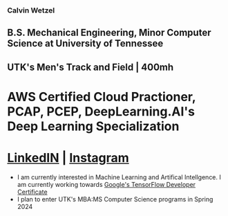 ### Calvin Wetzel
## B.S. Mechanical Engineering, Minor Computer Science at University of Tennessee
## UTK's Men's Track and Field | 400mh
# AWS Certified Cloud Practioner, PCAP, PCEP, DeepLearning.AI's Deep Learning Specialization
# [LinkedIN](https://www.linkedin.com/in/calvinwetzel/) | [Instagram](https://www.instagram.com/calvin_wetzel/)
- I am currently interested in Machine Learning and Artifical Intellgence. I am currently working towards [Google's TensorFlow Developer Certificate](https://www.tensorflow.org/certificate)
- I plan to enter UTK's MBA:MS Computer Science programs in Spring 2024
